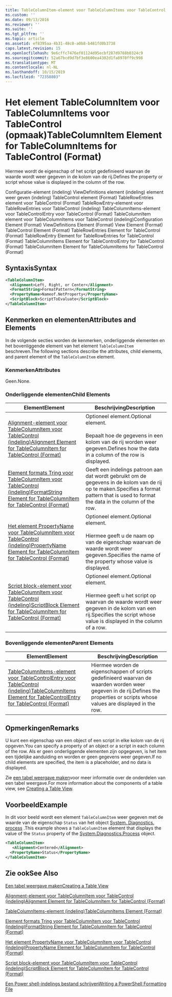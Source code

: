 ```yaml
---
title: TableColumnItem-element voor TableColumnItems voor TableControl (indeling) | Microsoft Docs
ms.custom: ''
ms.date: 09/13/2016
ms.reviewer: ''
ms.suite: ''
ms.tgt_pltfrm: ''
ms.topic: article
ms.assetid: ef8395aa-4b31-48c0-a0b8-b481fd0b3738
caps.latest.revision: 15
ms.openlocfilehash: 9e6cffc7476ef01124d95ecbf287d9788b0324c9
ms.sourcegitcommit: 52a67bcd9d7bf3e8600ea4302d1fa8970ff9c998
ms.translationtype: MT
ms.contentlocale: nl-NL
ms.lasthandoff: 10/15/2019
ms.locfileid: "72358803"
---
```

# <a name="tablecolumnitem-element-for-tablecolumnitems-for-tablecontrol-format"></a><span data-ttu-id="98b45-102">Het element TableColumnItem voor TableColumnItems voor TableControl (opmaak)</span><span class="sxs-lookup"><span data-stu-id="98b45-102">TableColumnItem Element for TableColumnItems for TableControl (Format)</span></span>

<span data-ttu-id="98b45-103">Hiermee wordt de eigenschap of het script gedefinieerd waarvan de waarde wordt weer gegeven in de kolom van de rij.</span><span class="sxs-lookup"><span data-stu-id="98b45-103">Defines the property or script whose value is displayed in the column of the row.</span></span>

<span data-ttu-id="98b45-104">Configuratie-element (indeling) ViewDefinitions element (indeling) element weer geven (indeling) TableControl element (Format) TableRowEntries element voor TableControl (Format) TableRowEntry-element voor TableRowEntries voor TableControl (indeling) TableColumnItems-element voor TableControlEntry voor TableControl (Format) TableColumnItem element voor TableColumnItems voor TableControl (indeling)</span><span class="sxs-lookup"><span data-stu-id="98b45-104">Configuration Element (Format) ViewDefinitions Element (Format) View Element (Format) TableControl Element (Format) TableRowEntries Element for TableControl (Format) TableRowEntry Element for TableRowEntries for TableControl (Format) TableColumnItems Element for TableControlEntry for TableControl (Format) TableColumnItem Element for TableColumnItems for TableControl (Format)</span></span>

## <a name="syntax"></a><span data-ttu-id="98b45-105">Syntaxis</span><span class="sxs-lookup"><span data-stu-id="98b45-105">Syntax</span></span>

```xml
<TableColumnItem>
  <Alignment>Left, Right, or Center</Alignment>
  <FormatString>FormatPattern</FormatString>
  <PropertyName>Nameof.NetProperty</PropertyName>
  <ScriptBlock>ScriptToEvaluate</ScriptBlock>
</TableColumnItem>
```

## <a name="attributes-and-elements"></a><span data-ttu-id="98b45-106">Kenmerken en elementen</span><span class="sxs-lookup"><span data-stu-id="98b45-106">Attributes and Elements</span></span>

<span data-ttu-id="98b45-107">In de volgende secties worden de kenmerken, onderliggende elementen en het bovenliggende element van het element `TableColumnItem` beschreven.</span><span class="sxs-lookup"><span data-stu-id="98b45-107">The following sections describe the attributes, child elements, and parent element of the `TableColumnItem` element.</span></span>

### <a name="attributes"></a><span data-ttu-id="98b45-108">Kenmerken</span><span class="sxs-lookup"><span data-stu-id="98b45-108">Attributes</span></span>

<span data-ttu-id="98b45-109">Geen.</span><span class="sxs-lookup"><span data-stu-id="98b45-109">None.</span></span>

### <a name="child-elements"></a><span data-ttu-id="98b45-110">Onderliggende elementen</span><span class="sxs-lookup"><span data-stu-id="98b45-110">Child Elements</span></span>

|<span data-ttu-id="98b45-111">Element</span><span class="sxs-lookup"><span data-stu-id="98b45-111">Element</span></span>|<span data-ttu-id="98b45-112">Beschrijving</span><span class="sxs-lookup"><span data-stu-id="98b45-112">Description</span></span>|
|-------------|-----------------|
|[<span data-ttu-id="98b45-113">Alignment-element voor TableColumnItem voor TableControl (indeling)</span><span class="sxs-lookup"><span data-stu-id="98b45-113">Alignment Element for TableColumnItem for TableControl (Format)</span></span>](./alignment-element-for-tablecolumnitem-for-tablecontrol-format.md)|<span data-ttu-id="98b45-114">Optioneel element.</span><span class="sxs-lookup"><span data-stu-id="98b45-114">Optional element.</span></span><br /><br /> <span data-ttu-id="98b45-115">Bepaalt hoe de gegevens in een kolom van de rij worden weer gegeven.</span><span class="sxs-lookup"><span data-stu-id="98b45-115">Defines how the data in a column of the row is displayed.</span></span>|
|[<span data-ttu-id="98b45-116">Element formats Tring voor TableColumnItem voor TableControl (indeling)</span><span class="sxs-lookup"><span data-stu-id="98b45-116">FormatString Element for TableColumnItem for TableControl (Format)</span></span>](./formatstring-element-for-tablecolumnitem-for-tablecontrol-format.md)|<span data-ttu-id="98b45-117">Geeft een indelings patroon aan dat wordt gebruikt om de gegevens in de kolom van de rij op te maken.</span><span class="sxs-lookup"><span data-stu-id="98b45-117">Specifies a format pattern that is used to format the data in the column of the row.</span></span>|
|[<span data-ttu-id="98b45-118">Het element PropertyName voor TableColumnItem voor TableControl (indeling)</span><span class="sxs-lookup"><span data-stu-id="98b45-118">PropertyName Element for TableColumnItem for TableControl (Format)</span></span>](./propertyname-element-for-tablecolumnitem-for-tablecontrol-format.md)|<span data-ttu-id="98b45-119">Optioneel element.</span><span class="sxs-lookup"><span data-stu-id="98b45-119">Optional element.</span></span><br /><br /> <span data-ttu-id="98b45-120">Hiermee geeft u de naam op van de eigenschap waarvan de waarde wordt weer gegeven.</span><span class="sxs-lookup"><span data-stu-id="98b45-120">Specifies the name of the property whose value is displayed.</span></span>|
|[<span data-ttu-id="98b45-121">Script block-element voor TableColumnItem voor TableControl (indeling)</span><span class="sxs-lookup"><span data-stu-id="98b45-121">ScriptBlock Element for TableColumnItem for TableControl (Format)</span></span>](./scriptblock-element-for-tablecolumnitem-for-tablecontrol-format.md)|<span data-ttu-id="98b45-122">Optioneel element.</span><span class="sxs-lookup"><span data-stu-id="98b45-122">Optional element.</span></span><br /><br /> <span data-ttu-id="98b45-123">Hiermee geeft u het script op waarvan de waarde wordt weer gegeven in de kolom van een rij.</span><span class="sxs-lookup"><span data-stu-id="98b45-123">Specifies the script whose value is displayed in the column of a row.</span></span>|

### <a name="parent-elements"></a><span data-ttu-id="98b45-124">Bovenliggende elementen</span><span class="sxs-lookup"><span data-stu-id="98b45-124">Parent Elements</span></span>

|<span data-ttu-id="98b45-125">Element</span><span class="sxs-lookup"><span data-stu-id="98b45-125">Element</span></span>|<span data-ttu-id="98b45-126">Beschrijving</span><span class="sxs-lookup"><span data-stu-id="98b45-126">Description</span></span>|
|-------------|-----------------|
|[<span data-ttu-id="98b45-127">TableColumnItems-element voor TableControlEntry voor TableControl (indeling)</span><span class="sxs-lookup"><span data-stu-id="98b45-127">TableColumnItems Element for TableControlEntry for TableControl (Format)</span></span>](./tablecolumnitems-element-for-tablerowentry-for-tablecontrol-format.md)|<span data-ttu-id="98b45-128">Hiermee worden de eigenschappen of scripts gedefinieerd waarvan de waarden worden weer gegeven in de rij.</span><span class="sxs-lookup"><span data-stu-id="98b45-128">Defines the properties or scripts whose values are displayed in the row.</span></span>|

## <a name="remarks"></a><span data-ttu-id="98b45-129">Opmerkingen</span><span class="sxs-lookup"><span data-stu-id="98b45-129">Remarks</span></span>

<span data-ttu-id="98b45-130">U kunt een eigenschap van een object of een script in elke kolom van de rij opgeven.</span><span class="sxs-lookup"><span data-stu-id="98b45-130">You can specify a property of an object or a script in each column of the row.</span></span> <span data-ttu-id="98b45-131">Als er geen onderliggende elementen zijn opgegeven, is het item een tijdelijke aanduiding en worden er geen gegevens weer gegeven.</span><span class="sxs-lookup"><span data-stu-id="98b45-131">If no child elements are specified, the item is a placeholder, and no data is displayed.</span></span>

<span data-ttu-id="98b45-132">Zie [een tabel weergave maken](./creating-a-table-view.md)voor meer informatie over de onderdelen van een tabel weergave.</span><span class="sxs-lookup"><span data-stu-id="98b45-132">For more information about the components of a table view, see [Creating a Table View](./creating-a-table-view.md).</span></span>

## <a name="example"></a><span data-ttu-id="98b45-133">Voorbeeld</span><span class="sxs-lookup"><span data-stu-id="98b45-133">Example</span></span>

<span data-ttu-id="98b45-134">In dit voor beeld wordt een element `TableColumnItem` weer gegeven met de waarde van de eigenschap `Status` van het object [System. Diagnostics. process](/dotnet/api/System.Diagnostics.Process) .</span><span class="sxs-lookup"><span data-stu-id="98b45-134">This example shows a `TableColumnItem` element that displays the value of the `Status` property of the [System.Diagnostics.Process](/dotnet/api/System.Diagnostics.Process) object.</span></span>

```xml
<TableColumnItem>
   <Alignment>Centered</Alignment>
  <PropertyName>Status</PropertyName>
</TableColumnItem>

```

## <a name="see-also"></a><span data-ttu-id="98b45-135">Zie ook</span><span class="sxs-lookup"><span data-stu-id="98b45-135">See Also</span></span>

[<span data-ttu-id="98b45-136">Een tabel weergave maken</span><span class="sxs-lookup"><span data-stu-id="98b45-136">Creating a Table View</span></span>](./creating-a-table-view.md)

[<span data-ttu-id="98b45-137">Alignment-element voor TableColumnItem voor TableControl (indeling)</span><span class="sxs-lookup"><span data-stu-id="98b45-137">Alignment Element for TableColumnItem for TableControl (Format)</span></span>](./alignment-element-for-tablecolumnitem-for-tablecontrol-format.md)

[<span data-ttu-id="98b45-138">TableColumnItems-element (indeling)</span><span class="sxs-lookup"><span data-stu-id="98b45-138">TableColumnItems Element (Format)</span></span>](./tablecolumnitems-element-for-tablerowentry-for-tablecontrol-format.md)

[<span data-ttu-id="98b45-139">Element formats Tring voor TableColumnItem voor TableControl (indeling)</span><span class="sxs-lookup"><span data-stu-id="98b45-139">FormatString Element for TableColumnItem for TableControl (Format)</span></span>](./formatstring-element-for-tablecolumnitem-for-tablecontrol-format.md)

[<span data-ttu-id="98b45-140">Het element PropertyName voor TableColumnItem voor TableControl (indeling)</span><span class="sxs-lookup"><span data-stu-id="98b45-140">PropertyName Element for TableColumnItem for TableControl (Format)</span></span>](./propertyname-element-for-tablecolumnitem-for-tablecontrol-format.md)

[<span data-ttu-id="98b45-141">Script block-element voor TableColumnItem voor TableControl (indeling)</span><span class="sxs-lookup"><span data-stu-id="98b45-141">ScriptBlock Element for TableColumnItem for TableControl (Format)</span></span>](./scriptblock-element-for-tablecolumnitem-for-tablecontrol-format.md)

[<span data-ttu-id="98b45-142">Een Power shell-indelings bestand schrijven</span><span class="sxs-lookup"><span data-stu-id="98b45-142">Writing a PowerShell Formatting File</span></span>](./writing-a-powershell-formatting-file.md)
